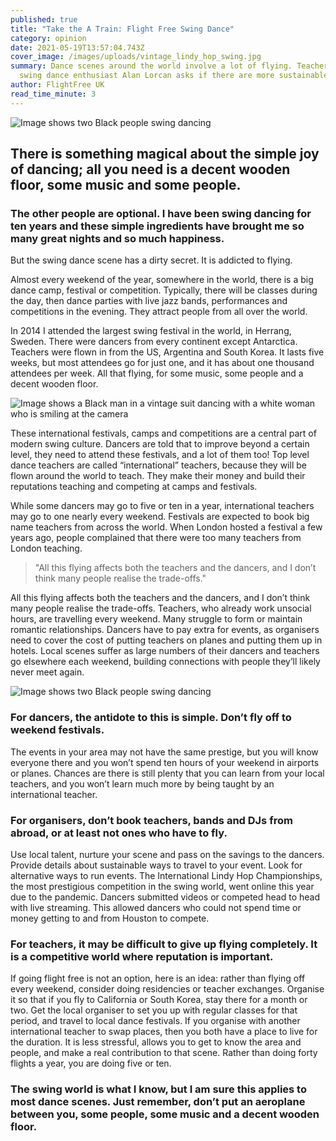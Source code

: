 ```yaml
---
published: true
title: "Take the A Train: Flight Free Swing Dance"
category: opinion
date: 2021-05-19T13:57:04.743Z
cover_image: /images/uploads/vintage_lindy_hop_swing.jpg
summary: Dance scenes around the world involve a lot of flying. Teacher and
  swing dance enthusiast Alan Lorcan asks if there are more sustainable options.
author: FlightFree UK
read_time_minute: 3
---
```

![Image shows two Black people swing dancing](/images/uploads/vintage_lindy_hop_swing.jpg "Lindy Hop: the dance that defined the swing era. Image from Vintage News Daily.")

## There is something magical about the simple joy of dancing; all you need is a decent wooden floor, some music and some people.

### The other people are optional. I have been swing dancing for ten years and these simple ingredients have brought me so many great nights and so much happiness.

But the swing dance scene has a dirty secret. It is addicted to flying.

Almost every weekend of the year, somewhere in the world, there is a big dance camp, festival or competition. Typically, there will be classes during the day, then dance parties with live jazz bands, performances and competitions in the evening. They attract people from all over the world. 

In 2014 I attended the largest swing festival in the world, in Herrang, Sweden. There were dancers from every continent except Antarctica. Teachers were flown in from the US, Argentina and South Korea. It lasts five weeks, but most attendees go for just one, and it has about one thousand attendees per week. All that flying, for some music, some people and a decent wooden floor.

![Image shows a Black man in a vintage suit dancing with a white woman who is smiling at the camera](/images/uploads/lindy-hop-swing-dance.jpg "Lindy hop dancers. Image from Into the Blue")

These international festivals, camps and competitions are a central part of modern swing culture. Dancers are told that to improve beyond a certain level, they need to attend these festivals, and a lot of them too! Top level dance teachers are called “international” teachers, because they will be flown around the world to teach. They make their money and build their reputations teaching and competing at camps and festivals. 

While some dancers may go to five or ten in a year, international teachers may go to one nearly every weekend. Festivals are expected to book big name teachers from across the world. When London hosted a festival a few years ago, people complained that there were too many teachers from London teaching.

> "All this flying affects both the teachers and the dancers, and I don’t think many people realise the trade-offs."

All this flying affects both the teachers and the dancers, and I don’t think many people realise the trade-offs. Teachers, who already work unsocial hours, are travelling every weekend. Many struggle to form or maintain romantic relationships. Dancers have to pay extra for events, as organisers need to cover the cost of putting teachers on planes and putting them up in hotels. Local scenes suffer as large numbers of their dancers and teachers go elsewhere each weekend, building connections with people they’ll likely never meet again.

![Image shows two Black people swing dancing ](/images/uploads/lindy-hop-dancing.jpg "Lindy Hop in New Orleans. Image from A Closer Walk.")

### For dancers, the antidote to this is simple. Don’t fly off to weekend festivals. 

The events in your area may not have the same prestige, but you will know everyone there and you won’t spend ten hours of your weekend in airports or planes. Chances are there is still plenty that you can learn from your local teachers, and you won’t learn much more by being taught by an international teacher.

### For organisers, don’t book teachers, bands and DJs from abroad, or at least not ones who have to fly. 

Use local talent, nurture your scene and pass on the savings to the dancers. Provide details about sustainable ways to travel to your event. Look for alternative ways to run events. The International Lindy Hop Championships, the most prestigious competition in the swing world, went online this year due to the pandemic. Dancers submitted videos or competed head to head with live streaming. This allowed dancers who could not spend time or money getting to and from Houston to compete.

### For teachers, it may be difficult to give up flying completely. It is a competitive world where reputation is important. 

If going flight free is not an option, here is an idea: rather than flying off every weekend, consider doing residencies or teacher exchanges. Organise it so that if you fly to California or South Korea, stay there for a month or two. Get the local organiser to set you up with regular classes for that period, and travel to local dance festivals. If you organise with another international teacher to swap places, then you both have a place to live for the duration. It is less stressful, allows you to get to know the area and people, and make a real contribution to that scene. Rather than doing forty flights a year, you are doing five or ten.

### The swing world is what I know, but I am sure this applies to most dance scenes. Just remember, don’t put an aeroplane between you, some people, some music and a decent wooden floor.